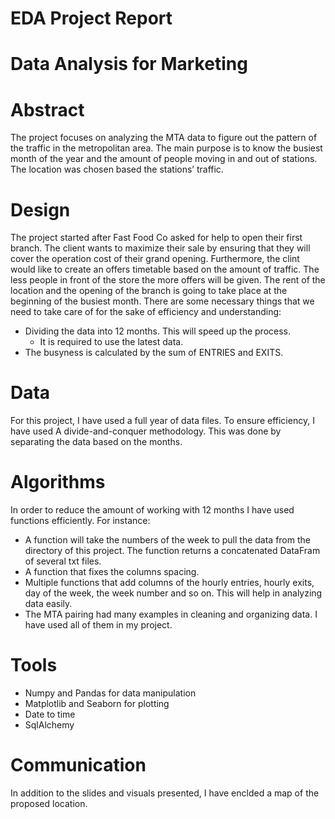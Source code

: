 # EDA Project Report
# Data Analysis for Marketing

# Abstract 
The project focuses on analyzing the MTA data to figure out the pattern of the traffic in the metropolitan area. The main purpose is to know the busiest month of the year and the amount of people moving in and out of stations. The location was chosen based the stations’ traffic. 

# Design 
The project started after Fast Food Co asked for help to open their first branch. The client wants to maximize their sale by ensuring that they will cover the operation cost of their grand opening. Furthermore, the clint would like to create an offers timetable based on the amount of traffic. The less people in front of the store the more offers will be given. The rent of the location and the opening of the branch is going to take place at the beginning of the busiest month. There are some necessary things that we need to take care of for the sake of efficiency and understanding:

- Dividing the data into 12 months. This will speed up the process.
    - It is required to use the latest data.
-	The busyness is calculated by the sum of ENTRIES and EXITS.

# Data
For this project, I have used a full year of data files. To ensure efficiency, I have used A divide-and-conquer methodology. This was done by separating the data based on the months. 

# Algorithms
In order to reduce the amount of working with 12 months I have used functions efficiently. For instance:
- A function will take the numbers of the week to pull the data from the directory of this project. The function returns a concatenated DataFram of several txt files. 
- A function that fixes the columns spacing.
-	Multiple functions that add columns of the hourly entries, hourly exits, day of the week, the week number and so on. This will help in analyzing data easily. 
-	The MTA pairing had many examples in cleaning and organizing data. I have used all of them in my project. 
# Tools  
-	Numpy and Pandas for data manipulation
-	Matplotlib and Seaborn for plotting
-	Date to time
-	SqlAlchemy

# Communication 
In addition to the slides and visuals presented, I have enclded a map of the proposed location. 
